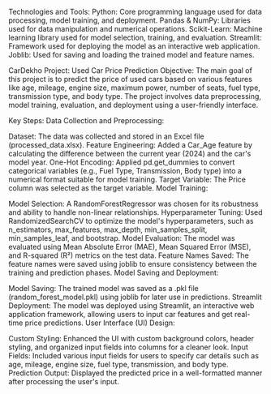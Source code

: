 Technologies and Tools:
Python: Core programming language used for data processing, model training, and deployment.
Pandas & NumPy: Libraries used for data manipulation and numerical operations.
Scikit-Learn: Machine learning library used for model selection, training, and evaluation.
Streamlit: Framework used for deploying the model as an interactive web application.
Joblib: Used for saving and loading the trained model and feature names.

CarDekho Project: Used Car Price Prediction
Objective:
The main goal of this project is to predict the price of used cars based on various features like age, mileage, engine size, maximum power, number of seats, fuel type, transmission type, and body type. The project involves data preprocessing, model training, evaluation, and deployment using a user-friendly interface.

Key Steps:
Data Collection and Preprocessing:

Dataset: The data was collected and stored in an Excel file (processed_data.xlsx).
Feature Engineering: Added a Car_Age feature by calculating the difference between the current year (2024) and the car's model year.
One-Hot Encoding: Applied pd.get_dummies to convert categorical variables (e.g., Fuel Type, Transmission, Body type) into a numerical format suitable for model training.
Target Variable: The Price column was selected as the target variable.
Model Training:

Model Selection: A RandomForestRegressor was chosen for its robustness and ability to handle non-linear relationships.
Hyperparameter Tuning: Used RandomizedSearchCV to optimize the model's hyperparameters, such as n_estimators, max_features, max_depth, min_samples_split, min_samples_leaf, and bootstrap.
Model Evaluation: The model was evaluated using Mean Absolute Error (MAE), Mean Squared Error (MSE), and R-squared (R²) metrics on the test data.
Feature Names Saved: The feature names were saved using joblib to ensure consistency between the training and prediction phases.
Model Saving and Deployment:

Model Saving: The trained model was saved as a .pkl file (random_forest_model.pkl) using joblib for later use in predictions.
Streamlit Deployment: The model was deployed using Streamlit, an interactive web application framework, allowing users to input car features and get real-time price predictions.
User Interface (UI) Design:

Custom Styling: Enhanced the UI with custom background colors, header styling, and organized input fields into columns for a cleaner look.
Input Fields: Included various input fields for users to specify car details such as age, mileage, engine size, fuel type, transmission, and body type.
Prediction Output: Displayed the predicted price in a well-formatted manner after processing the user's input.
